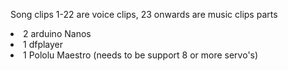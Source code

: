 Song clips 1-22 are voice clips, 23 onwards are music clips parts 
<li>2 arduino Nanos 
<li>1 dfplayer 
<li>1 Pololu Maestro (needs to be support 8 or more servo's)
